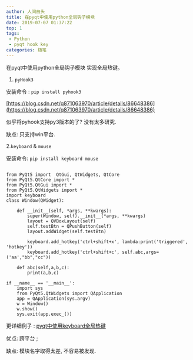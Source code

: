 ```yaml
---
author: 人间白头　
title: 在pyqt中使用python全局钩子模块
date: 2019-07-07 01:37:22
top: 1
tags:
 - Python
 - pyqt hook key
categories: 随笔
---
```


在pyqt中使用python全局钩子模块 实现全局热键。

<!-- more -->


1. `pyHook3`

安装命令 : `pip install pyhook3`

[https://blog.csdn.net/q871063970/article/details/86648386](https://blog.csdn.net/q871063970/article/details/86648386)

似乎将pyhook支持py3版本的了?  没有太多研究.

缺点: 只支持win平台.

2.`keyboard` & `mouse`

安装命令: `pip install keyboard mouse`
```

from PyQt5 import  QtGui, QtWidgets, QtCore
from PyQt5.QtCore import *
from PyQt5.QtGui import *
from PyQt5.QtWidgets import *
import keyboard
class Window(QWidget):

    def __init__(self, *args, **kwargs):
        super(Window, self).__init__(*args, **kwargs)
        layout = QVBoxLayout(self)
        self.testBtn = QPushButton(self)
        layout.addWidget(self.testBtn)

        keyboard.add_hotkey('ctrl+shift+x', lambda:print('triggered', 'hotkey'))
        keyboard.add_hotkey('ctrl+shift+c', self.abc,args=('aa',"bb","cc"))

    def abc(self,a,b,c):
        print(a,b,c)
        
if __name__ == '__main__':
    import sys
    from PyQt5.QtWidgets import QApplication
    app = QApplication(sys.argv)
    w = Window()
    w.show()
    sys.exit(app.exec_())
```

更详细例子 : [pyqt中使用keyboard全局热键](https://github.com/PyQt5/PyQt/blob/63c6376358acb1863313fb5593097e6e0210cad6/Test/%E5%85%A8%E5%B1%80%E7%83%AD%E9%94%AE/HotKey.py)

优点: 跨平台 ;

缺点: 模块名字取得太差, 不容易被发现.
